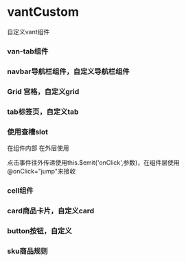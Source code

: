 # vantCustom
自定义vant组件

### van-tab组件

### navbar导航栏组件，自定义导航栏组件

### Grid 宫格，自定义grid

### tab标签页，自定义tab

### 使用查槽slot
在组件内部
<slot name="content"></slot>
在外层使用
<Tab>
    <template v-slot:content>
        １１１
    </template>
</Tab>

点击事件往外传递使用this.$emit('onClick',参数)，在组件层使用@onClick="jump"来接收


### cell组件

### card商品卡片，自定义card

### button按钮，自定义

### sku商品规则
